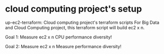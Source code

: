 # cloud computing project's setup
up-ec2-terraform: Cloud computing project's terraform scripts
For Big Data and Cloud Computing project, this terraform script will build ec2 x n.

Goal 1: Measure ec2 x n CPU performance diversity!

Goal 2: Measure ec2 x n Measure performance diversity!
